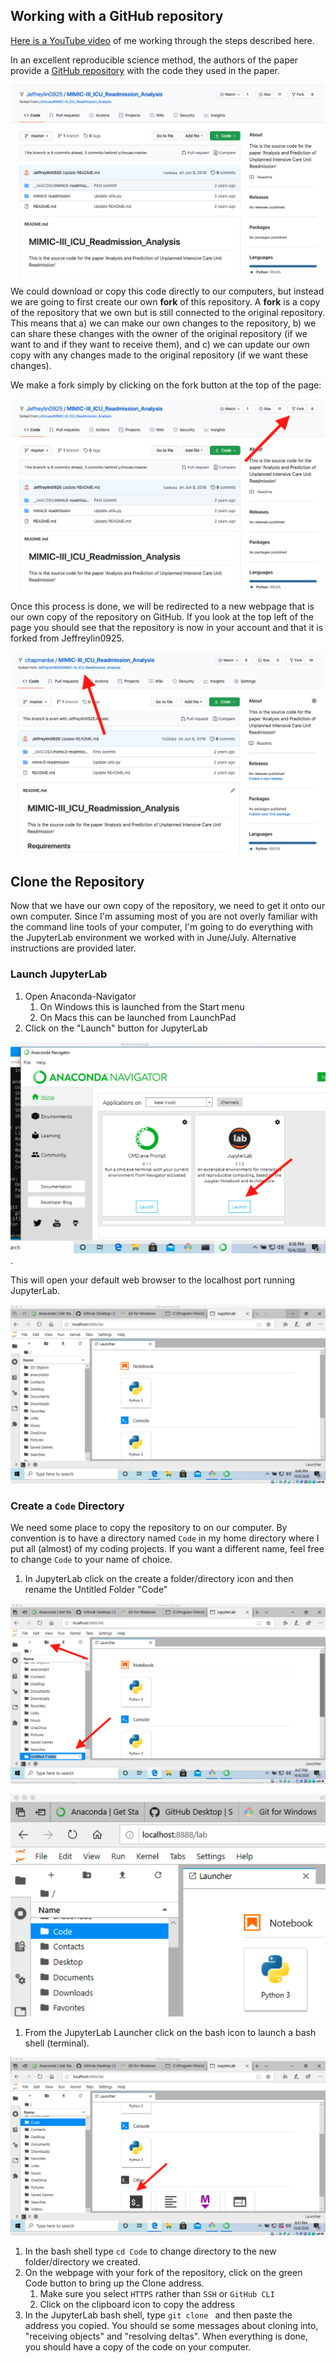 ## Working with a GitHub repository

[Here is a YouTube video](https://youtu.be/gGYOWnV-qhg) of me working through the steps described here.

In an excellent reproducible science method, the authors of the paper provide a [GitHub repository](https://github.com/Jeffreylin0925/MIMIC-III_ICU_Readmission_Analysis) with the code they used in the paper.

![PLOS One Paper Repository](media/repository.png)

We could download or copy this code directly to our computers, but instead we are going to first create our own __fork__ of this repository. A __fork__ is a copy of the repository that we own but is still connected to the original repository. This means that a) we can make our own changes to the repository, b) we can share these changes with the owner of the original repository (if we want to and if they want to receive them), and c) we can update our own copy with any changes made to the original repository (if we want these changes).

We make a fork simply by clicking on the fork button at the top of the page:

![Fork a repository](media/fork.png)

Once this process is done, we will be redirected to a new webpage that is our own copy of the repository on GitHub. If you look at the top left of the page you should see that the repository is now in your account and that it is forked from Jeffreylin0925.

![My fork of the repository](media/my_fork.png)

## Clone the Repository

Now that we have our own copy of the repository, we need to get it onto our own computer. Since I'm assuming most of you are not overly familiar with the command line tools of your computer, I'm going to do everything with the JupyterLab environment we worked with in June/July. Alternative instructions are provided later.

### Launch JupyterLab

1. Open Anaconda-Navigator
    1. On Windows this is launched from the Start menu
    1. On Macs this can be launched from LaunchPad
1. Click on the "Launch" button for JupyterLab

![Launch JupyterLab](media/anaconda_navigator.png).

This will open your default web browser to the localhost port running JupyterLab.

![JupyterLab running](media/jupyterlab.png)

### Create a `Code` Directory

We need some place to copy the repository to on our computer. By convention is to have a directory named `Code` in my home directory where I put all (almost) of my coding projects. If you want a different name, feel free to change `Code` to your name of choice.

1. In JupyterLab click on the create a folder/directory icon and then rename the Untitled Folder "Code"

![Create a directory](media/create_dir.png)

![renamed Code directory](media/code.png)

1. From the JupyterLab Launcher click on the bash icon to launch a bash shell (terminal).

![launch bash from JupyterLab](media/launch_bash.png)

1. In the bash shell type `cd Code` to change directory to the new folder/directory we created.
1. On the webpage with your fork of the repository, click on the green Code button to bring up the Clone address.
    1. Make sure you select `HTTPS` rather than `SSH` or `GitHub CLI`
    1. Click on the clipboard icon to copy the address
1. In the JupyterLab bash shell, type `git clone ` and then paste the address you copied. You should se some messages about cloning into, "receiving objects" and "resolving deltas". When everything is done, you should have a copy of the code on your computer.
